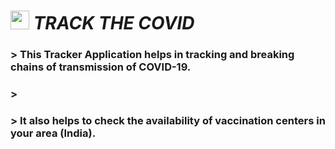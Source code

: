 <img width="30"  src="https://github.com/deepthiinduri/TRACK_THE_COVID/blob/main/Images/coronavirus_image_UXL_icon.ico">  **_TRACK THE COVID_**
======

### > This Tracker Application helps in tracking and breaking chains of transmission of COVID-19. 
### > 
### > It also helps to check the availability of vaccination centers in your area (India).





